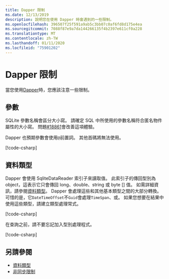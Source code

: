 ```yaml
---
title: Dapper 限制
ms.date: 12/13/2019
description: 說明您在使用 Dapper 時會遇到的一些限制。
ms.openlocfilehash: 396507f25f591a9ab5c3bb07c0af6fd8d175e4ea
ms.sourcegitcommit: 7088f87e9a7da144266135f4b2397e611cf0a228
ms.translationtype: MT
ms.contentlocale: zh-TW
ms.lasthandoff: 01/11/2020
ms.locfileid: "75901202"
---
```

# <a name="dapper-limitations"></a>Dapper 限制

當您使用[Dapper](https://stackexchange.github.io/Dapper/)時，您應該注意一些限制。

## <a name="parameters"></a>參數

SQLite 參數名稱會區分大小寫。 請確定 SQL 中所使用的參數名稱符合匿名物件屬性的大小寫。 問題[#18861](https://github.com/dotnet/efcore/issues/18861)會改善這項體驗。

Dapper 也預期參數會使用`@`前置詞。 其他首碼將無法使用。

[!code-csharp[](../../../../samples/snippets/standard/data/sqlite/DapperSample/Program.cs?name=snippet_Parameter)]

## <a name="data-types"></a>資料類型

Dapper 會使用 SqliteDataReader 索引子來讀取值。 此索引子的傳回型別為 object，這表示它只會傳回 long、double、string 或 byte [] 值。 如需詳細資訊，請參閱[資料類型](types.md)。 Dapper 會處理這些和其他基本類型之間的大部分轉換。 可惜的是，它`DateTimeOffset`不`Guid`會處理`TimeSpan`、或。 如果您想要在結果中使用這些類型，請建立類型處理常式。

[!code-csharp[](../../../../samples/snippets/standard/data/sqlite/DapperSample/Program.cs?name=snippet_TypeHandlers)]

在查詢之前，請不要忘記加入型別處理程式。

[!code-csharp[](../../../../samples/snippets/standard/data/sqlite/DapperSample/Program.cs?name=snippet_AddTypeHandlers)]

## <a name="see-also"></a>另請參閱

* [資料類型](types.md)
* [非同步限制](async.md)
